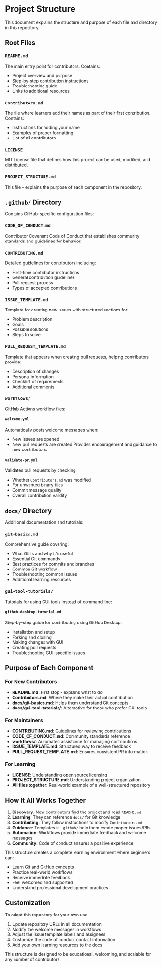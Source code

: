 # Project Structure

This document explains the structure and purpose of each file and directory in this repository.

## Root Files

### `README.md`
The main entry point for contributors. Contains:
- Project overview and purpose
- Step-by-step contribution instructions
- Troubleshooting guide
- Links to additional resources

### `Contributors.md`
The file where learners add their names as part of their first contribution. Contains:
- Instructions for adding your name
- Examples of proper formatting
- List of all contributors

### `LICENSE`
MIT License file that defines how this project can be used, modified, and distributed.

### `PROJECT_STRUCTURE.md`
This file - explains the purpose of each component in the repository.

## `.github/` Directory

Contains GitHub-specific configuration files:

### `CODE_OF_CONDUCT.md`
Contributor Covenant Code of Conduct that establishes community standards and guidelines for behavior.

### `CONTRIBUTING.md`
Detailed guidelines for contributors including:
- First-time contributor instructions
- General contribution guidelines
- Pull request process
- Types of accepted contributions

### `ISSUE_TEMPLATE.md`
Template for creating new issues with structured sections for:
- Problem description
- Goals
- Possible solutions
- Steps to solve

### `PULL_REQUEST_TEMPLATE.md`
Template that appears when creating pull requests, helping contributors provide:
- Description of changes
- Personal information
- Checklist of requirements
- Additional comments

### `workflows/`
GitHub Actions workflow files:

#### `welcome.yml`
Automatically posts welcome messages when:
- New issues are opened
- New pull requests are created
Provides encouragement and guidance to new contributors.

#### `validate-pr.yml`
Validates pull requests by checking:
- Whether `Contributors.md` was modified
- For unwanted binary files
- Commit message quality
- Overall contribution validity

## `docs/` Directory

Additional documentation and tutorials:

### `git-basics.md`
Comprehensive guide covering:
- What Git is and why it's useful
- Essential Git commands
- Best practices for commits and branches
- Common Git workflow
- Troubleshooting common issues
- Additional learning resources

### `gui-tool-tutorials/`
Tutorials for using GUI tools instead of command line:

#### `github-desktop-tutorial.md`
Step-by-step guide for contributing using GitHub Desktop:
- Installation and setup
- Forking and cloning
- Making changes with GUI
- Creating pull requests
- Troubleshooting GUI-specific issues

## Purpose of Each Component

### For New Contributors
- **README.md**: First stop - explains what to do
- **Contributors.md**: Where they make their actual contribution
- **docs/git-basics.md**: Helps them understand Git concepts
- **docs/gui-tool-tutorials/**: Alternative for those who prefer GUI tools

### For Maintainers
- **CONTRIBUTING.md**: Guidelines for reviewing contributions
- **CODE_OF_CONDUCT.md**: Community standards reference
- **workflows/**: Automated assistance for managing contributions
- **ISSUE_TEMPLATE.md**: Structured way to receive feedback
- **PULL_REQUEST_TEMPLATE.md**: Ensures consistent PR information

### For Learning
- **LICENSE**: Understanding open source licensing
- **PROJECT_STRUCTURE.md**: Understanding project organization
- **All files together**: Real-world example of a well-structured repository

## How It All Works Together

1. **Discovery**: New contributors find the project and read `README.md`
2. **Learning**: They can reference `docs/` for Git knowledge
3. **Contributing**: They follow instructions to modify `Contributors.md`
4. **Guidance**: Templates in `.github/` help them create proper issues/PRs
5. **Automation**: Workflows provide immediate feedback and welcome messages
6. **Community**: Code of conduct ensures a positive experience

This structure creates a complete learning environment where beginners can:
- Learn Git and GitHub concepts
- Practice real-world workflows
- Receive immediate feedback
- Feel welcomed and supported
- Understand professional development practices

## Customization

To adapt this repository for your own use:

1. Update repository URLs in all documentation
2. Modify the welcome messages in workflows
3. Adjust the issue template labels and assignees
4. Customize the code of conduct contact information
5. Add your own learning resources to the docs

This structure is designed to be educational, welcoming, and scalable for any number of contributors.